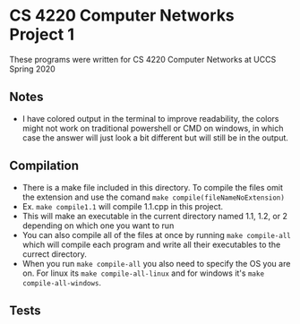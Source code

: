 # CS 4220 Computer Networks Project 1
These programs were written for CS 4220 Computer Networks at UCCS Spring 2020

## Notes
- I have colored output in the terminal to improve readability, the colors might not work on traditional powershell or CMD on windows, in which case the answer will just look a bit different but will still be in the output. 

## Compilation
- There is a make file included in this directory. To compile the files omit the extension and use the comand `make compile(fileNameNoExtension)`
- Ex. `make compile1.1` will compile 1.1.cpp in this project.
- This will make an executable in the current directory named 1.1, 1.2, or 2 depending on which one you want to run
- You can also compile all of the files at once by running `make compile-all` which will compile each program and write all their executables to the currect directory.
- When you run `make compile-all` you also need to specify the OS you are on. For linux its `make compile-all-linux` and for windows it's `make compile-all-windows`.
## Tests
